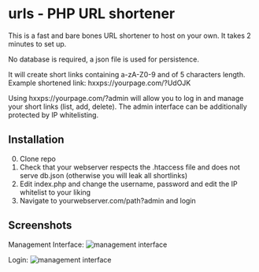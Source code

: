 # urls - PHP URL shortener
This is a fast and bare bones URL shortener to host on your own. It takes 2 minutes to set up.

No database is required, a json file is used for persistence.

It will create short links containing a-zA-Z0-9 and of 5 characters length.
Example shortened link:
hxxps://yourpage.com/?UdOJK

Using hxxps://yourpage.com/?admin will allow you to log in and manage your short links (list, add, delete).
The admin interface can be additionally protected by IP whitelisting. 

## Installation
0. Clone repo
1. Check that your webserver respects the .htaccess file and does not serve db.json (otherwise you will leak all shortlinks)
2. Edit index.php and change the username, password and edit the IP whitelist to your liking
3. Navigate to yourwebserver.com/path?admin and login

## Screenshots
Management Interface:
![management interface](https://i.imgur.com/5ENbtvB.png)

Login:
![management interface](https://i.imgur.com/0rgOnXe.png)

